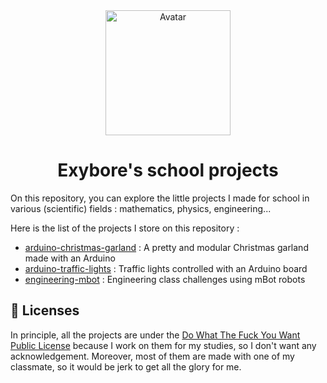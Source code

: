 <div align="center">
  <img src="https://exybore.becauseofprog.fr/img/avatar.jpg" width="200px" alt="Avatar"/>
  <h1>Exybore's school projects</h1>
</div>

On this repository, you can explore the little projects I made for school in various (scientific) fields : mathematics, physics, engineering...

Here is the list of the projects I store on this repository :

- [arduino-christmas-garland](./arduino-christmas-garland) : A pretty and modular Christmas garland made with an Arduino
- [arduino-traffic-lights](./arduino-traffic-lights) : Traffic lights controlled with an Arduino board
- [engineering-mbot](./engineering-mbot) : Engineering class challenges using mBot robots

## 🔐 Licenses

In principle, all the projects are under the [Do What The Fuck You Want Public License](http://www.wtfpl.net/) because I work on them for my studies, so I don't want any acknowledgement. Moreover, most of them are made with one of my classmate, so it would be jerk to get all the glory for me.
